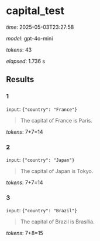 # capital_test

*time*: 2025-05-03T23:27:58

*model*: gpt-4o-mini

*tokens*: 43

*elapsed*: 1.736 s

## Results

### 1

`input`: `{"country": "France"}`


> The capital of France is Paris.


*tokens*: 7+7=14

### 2

`input`: `{"country": "Japan"}`


> The capital of Japan is Tokyo.


*tokens*: 7+7=14

### 3

`input`: `{"country": "Brazil"}`


> The capital of Brazil is Brasília.


*tokens*: 7+8=15
